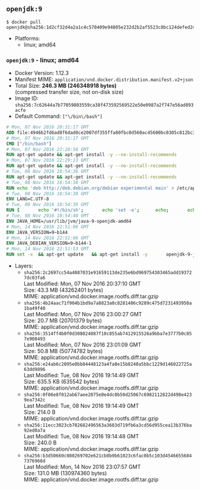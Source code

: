 ## `openjdk:9`

```console
$ docker pull openjdk@sha256:1d2cf32d4a2a1c4c570409e94805e232d2b2af5523c8bc124defed24deb65346
```

-	Platforms:
	-	linux; amd64

### `openjdk:9` - linux; amd64

-	Docker Version: 1.12.3
-	Manifest MIME: `application/vnd.docker.distribution.manifest.v2+json`
-	Total Size: **246.3 MB (246348918 bytes)**  
	(compressed transfer size, not on-disk size)
-	Image ID: `sha256:7c62644a7b77059803559ca38f473592569522e50e0987a2f747e56ad893acfe`
-	Default Command: `["\/bin\/bash"]`

```dockerfile
# Mon, 07 Nov 2016 20:31:17 GMT
ADD file:4946b2fd6ad8f6dad8ce2007df355ffa80fbc0d560ac45600bc0305c812bc331 in / 
# Mon, 07 Nov 2016 20:31:17 GMT
CMD ["/bin/bash"]
# Mon, 07 Nov 2016 22:28:58 GMT
RUN apt-get update && apt-get install -y --no-install-recommends 		ca-certificates 		curl 		wget 	&& rm -rf /var/lib/apt/lists/*
# Mon, 07 Nov 2016 22:29:13 GMT
RUN apt-get update && apt-get install -y --no-install-recommends 		bzr 		git 		mercurial 		openssh-client 		subversion 				procps 	&& rm -rf /var/lib/apt/lists/*
# Tue, 08 Nov 2016 18:54:36 GMT
RUN apt-get update && apt-get install -y --no-install-recommends 		bzip2 		unzip 		xz-utils 	&& rm -rf /var/lib/apt/lists/*
# Tue, 08 Nov 2016 18:54:38 GMT
RUN echo 'deb http://deb.debian.org/debian experimental main' > /etc/apt/sources.list.d/experimental.list
# Tue, 08 Nov 2016 18:54:38 GMT
ENV LANG=C.UTF-8
# Tue, 08 Nov 2016 18:54:39 GMT
RUN { 		echo '#!/bin/sh'; 		echo 'set -e'; 		echo; 		echo 'dirname "$(dirname "$(readlink -f "$(which javac || which java)")")"'; 	} > /usr/local/bin/docker-java-home 	&& chmod +x /usr/local/bin/docker-java-home
# Tue, 08 Nov 2016 18:54:40 GMT
ENV JAVA_HOME=/usr/lib/jvm/java-9-openjdk-amd64
# Mon, 14 Nov 2016 22:51:06 GMT
ENV JAVA_VERSION=9~b144
# Mon, 14 Nov 2016 22:51:06 GMT
ENV JAVA_DEBIAN_VERSION=9~b144-1
# Mon, 14 Nov 2016 22:51:53 GMT
RUN set -x 	&& apt-get update 	&& apt-get install -y 		openjdk-9-jdk-headless="$JAVA_DEBIAN_VERSION" 	&& rm -rf /var/lib/apt/lists/* 	&& [ "$JAVA_HOME" = "$(docker-java-home)" ]
```

-	Layers:
	-	`sha256:2c2697cc54a4087031e91659113de235e6bd969754303465add193727dc03fa6`  
		Last Modified: Mon, 07 Nov 2016 20:37:10 GMT  
		Size: 43.3 MB (43262401 bytes)  
		MIME: application/vnd.docker.image.rootfs.diff.tar.gzip
	-	`sha256:4b24aac71f904b1bd9a7a8823a0c8281406c9289c475d7231493950a1ba49f40`  
		Last Modified: Mon, 07 Nov 2016 23:00:27 GMT  
		Size: 20.7 MB (20701379 bytes)  
		MIME: application/vnd.docker.image.rootfs.diff.tar.gzip
	-	`sha256:3514ff4b0f0d308024087f10c855ab7412915526a9bba7e3777b0c857e908493`  
		Last Modified: Mon, 07 Nov 2016 23:01:09 GMT  
		Size: 50.8 MB (50774782 bytes)  
		MIME: application/vnd.docker.image.rootfs.diff.tar.gzip
	-	`sha256:e24ab6c2095e0bb84448123a4fa0e15b8240a5bbc1229d146022725a63dd9896`  
		Last Modified: Tue, 08 Nov 2016 19:14:49 GMT  
		Size: 635.5 KB (635542 bytes)  
		MIME: application/vnd.docker.image.rootfs.diff.tar.gzip
	-	`sha256:0f06e8f012ab67aee2075e0e4dc0b50d25067c6982112822d498e4239ea7342c`  
		Last Modified: Tue, 08 Nov 2016 19:14:49 GMT  
		Size: 214.0 B  
		MIME: application/vnd.docker.image.rootfs.diff.tar.gzip
	-	`sha256:11ecc3023cb702682496563a3683d719fb6a3cd56d955cea13b376ba92ed0a7a`  
		Last Modified: Tue, 08 Nov 2016 19:14:48 GMT  
		Size: 240.0 B  
		MIME: application/vnd.docker.image.rootfs.diff.tar.gzip
	-	`sha256:b3d50669c080269702e621cb0b9b61023c6fac0b5c103d45466556847376968d`  
		Last Modified: Mon, 14 Nov 2016 23:07:57 GMT  
		Size: 131.0 MB (130974360 bytes)  
		MIME: application/vnd.docker.image.rootfs.diff.tar.gzip
